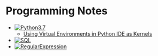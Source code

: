 # Programming Notes

- [![Python3.7](https://img.shields.io/badge/Python-3.7-blue.svg)](https://github.com/YenLinWu/Coding_Notes/blob/main/Python%20Syntax/README.md)
   - [Using Virtual Environments in Python IDE as Kernels](https://github.com/YenLinWu/Coding_Notes/blob/main/Use%20Virtual%20Environments%20in%20Python%20IDE%20as%20Kernels/README.md) 
- [![SQL](https://img.shields.io/badge/SQL-MySQL-green.svg)](https://github.com/YenLinWu/Coding_Notes/blob/main/SQL%20Syntax/README.md)
- [![RegularExpression](https://img.shields.io/badge/RE-RegularExpression-yellow.svg)](https://github.com/YenLinWu/Coding_Notes/blob/main/Regular%20Expression/README.md)
